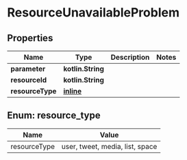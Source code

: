 
# ResourceUnavailableProblem

## Properties
Name | Type | Description | Notes
------------ | ------------- | ------------- | -------------
**parameter** | **kotlin.String** |  | 
**resourceId** | **kotlin.String** |  | 
**resourceType** | [**inline**](#ResourceType) |  | 


<a name="ResourceType"></a>
## Enum: resource_type
Name | Value
---- | -----
resourceType | user, tweet, media, list, space



